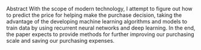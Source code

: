 Abstract
With the scope of modern technology, I attempt to figure out how to predict the price for helping make the purchase decision, taking the advantage of the developing machine learning algorithms and models to train data by using recurrent neural networks and deep learning. In the end, the paper expects to provide methods for further improving our purchasing scale and saving our purchasing expenses.
